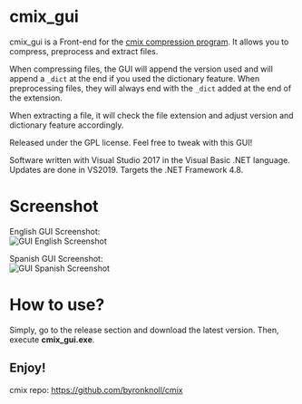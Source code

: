# cmix_gui

cmix_gui is a Front-end for the [cmix compression program](https://github.com/byronknoll/cmix). It allows you to compress, preprocess and extract files.

When compressing files, the GUI will append the version used and will append a `_dict` at the end if you used the dictionary feature. When preprocessing files, they will always end with the `_dict` added at the end of the extension.

When extracting a file, it will check the file extension and adjust version and dictionary feature accordingly.

Released under the GPL license. Feel free to tweak with this GUI!

Software written with Visual Studio 2017 in the Visual Basic .NET language. Updates are done in VS2019. Targets the .NET Framework 4.8.

# Screenshot

English GUI Screenshot:  
![GUI English Screenshot](https://moisescardona.me/wp-content/uploads/2019/08/CMIX-GUI-v1.8.png)

Spanish GUI Screenshot:  
![GUI Spanish Screenshot](https://moisescardona.me/wp-content/uploads/2019/08/CMIX-GUI-v1.8.png)

# How to use?
Simply, go to the release section and download the latest version. Then, execute **cmix_gui.exe**.

Enjoy!
--------------------

cmix repo: https://github.com/byronknoll/cmix
